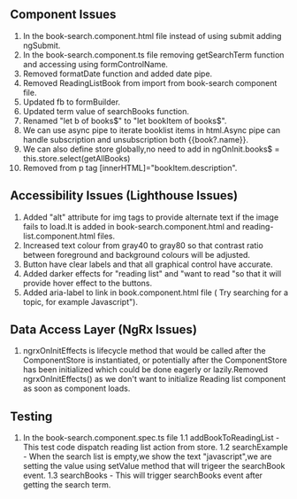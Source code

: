 ## Component Issues

1. In the book-search.component.html file instead of using submit adding ngSubmit.
2. In the book-search.component.ts file removing getSearchTerm function and accessing using formControlName.
3. Removed formatDate function and added date pipe.
4. Removed ReadingListBook from import from book-search component file.
5. Updated fb to formBuilder.
6. Updated term value of searchBooks function.
7. Renamed "let b of books$" to "let bookItem of books$".
8. We can use async pipe to iterate booklist items in html.Async pipe can handle subscription and unsubscription both {{book?.name}}.
9. We can also define store globally,no need to add in ngOnInit.books\$ = this.store.select(getAllBooks)
10. Removed from p tag [innerHTML]="bookItem.description".

## Accessibility Issues (Lighthouse Issues)

1. Added "alt" attribute for img tags to provide alternate text if the image fails to load.It is added in book-search.component.html and reading-list.component.html files.
2. Increased text colour from gray40 to gray80 so that contrast ratio between foreground and background colours will be adjusted.
3. Button have clear labels and that all graphical control have accurate.
4. Added darker effects for "reading list" and "want to read "so that it will provide hover effect to the buttons.
5. Added aria-label to link in book.component.html file ( Try searching for a topic, for example Javascript").
## Data Access Layer (NgRx Issues)

1. ngrxOnInitEffects is lifecycle method that would be called after the ComponentStore is instantiated, or potentially after the ComponentStore has been initialized which could be done eagerly or lazily.Removed ngrxOnInitEffects() as we don't want to initialize Reading list component as soon as component loads.


## Testing 

1. In the book-search.component.spec.ts file
   1.1 addBookToReadingList - This test code dispatch reading list action from store.
   1.2 searchExample -  When the search list is empty,we show the text "javascript",we are setting the value using setValue method that will trigeer the searchBook event.
   1.3 searchBooks - This will trigger searchBooks event after getting the search term.
  